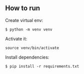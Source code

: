 ## How to run
Create virtual env:
```
$ python -m venv venv
```

Activate it:
```
source venv/bin/activate
```

Install dependencies:
```
$ pip install -r requirements.txt
```
